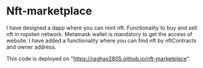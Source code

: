 # Nft-marketplace

I have designed a dapp where you can mint nft. Functionality to buy and sell nft in ropsten network. Metamask wallet is mandatory to get the access of website. I have added a functionality where you can find nft by nftContracts and owner address.

This code is deployed on "https://raghav2805.github.io/nft-marketplace".
